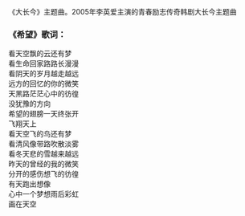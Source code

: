 

《大长今》主题曲。2005年李英爱主演的青春励志传奇韩剧大长今主题曲

### 《希望》歌词：

看天空飘的云还有梦  
看生命回家路路长漫漫  
看阴天的岁月越走越远  
远方的回忆的你的微笑  
天黑路茫茫心中的彷徨  
没犹豫的方向  
希望的翅膀一天终张开  
飞翔天上  
看天空飞的鸟还有梦  
看清风像带路吹散淡雾  
看冬天悲的雪越来越远  
昨天的曾经的我的微笑  
分开的感伤想飞的彷徨  
有天跑出想像  
心中一个梦想雨后彩虹  
画在天空


